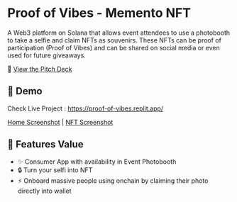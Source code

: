 # Proof of Vibes - Memento NFT

A Web3 platform on Solana that allows event attendees to use a photobooth to take a selfie and claim NFTs as souvenirs. These NFTs can be proof of participation (Proof of Vibes) and can be shared on social media or even used for future giveaways.

🚀 [View the Pitch Deck](https://drive.google.com/file/d/1I68xMx4YUda_yAQfetL_w-5bDw591zQV/view)


## 📸 Demo

Check Live Project : https://proof-of-vibes.replit.app/

[Home Screenshot](https://github.com/badaiwinata/Proof-of-Vibes/blob/9820aace212d5824d995eb4e8937f0334b084eb5/attached_assets/home%20-%20pov.png) | [NFT Screenshot](https://github.com/badaiwinata/Proof-of-Vibes/blob/787d04033a340fd96c4c3dddc3a1e142364541b4/attached_assets/nft%20detail%20-%20pov.png)


## 🚀 Features Value

- ✨ Consumer App with availability in Event Photobooth
- 🔒 Turn your selfi into NFT
- ⚡ Onboard massive people using onchain by claiming their photo directly into wallet 


